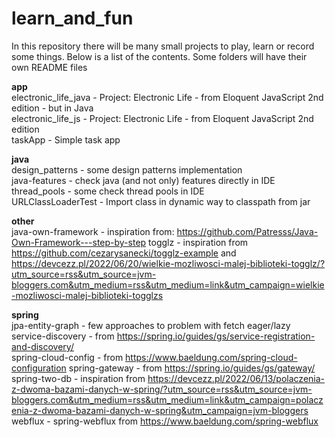 # learn_and_fun

In this repository there will be many small projects to play, learn or record some things. Below is a list of the
contents. Some folders will have their own README files

**app**  
electronic_life_java - Project: Electronic Life - from Eloquent JavaScript 2nd edition - but in Java   
electronic_life_js - Project: Electronic Life - from Eloquent JavaScript 2nd edition   
taskApp - Simple task app

**java**  
design_patterns - some design patterns implementation  
java-features - check java (and not only) features directly in IDE  
thread_pools - some check thread pools in IDE  
URLClassLoaderTest - Import class in dynamic way to classpath from jar

**other**  
java-own-framework - inspiration from: https://github.com/Patresss/Java-Own-Framework---step-by-step
togglz - inspiration from https://github.com/cezarysanecki/togglz-example and https://devcezz.pl/2022/06/20/wielkie-mozliwosci-malej-biblioteki-togglz/?utm_source=rss&utm_source=jvm-bloggers.com&utm_medium=rss&utm_medium=link&utm_campaign=wielkie-mozliwosci-malej-biblioteki-togglzs

**spring**  
jpa-entity-graph - few approaches to problem with fetch eager/lazy   
service-discovery - from https://spring.io/guides/gs/service-registration-and-discovery/  
spring-cloud-config - from https://www.baeldung.com/spring-cloud-configuration
spring-gateway - from https://spring.io/guides/gs/gateway/  
spring-two-db - inspiration from https://devcezz.pl/2022/06/13/polaczenia-z-dwoma-bazami-danych-w-spring/?utm_source=rss&utm_source=jvm-bloggers.com&utm_medium=rss&utm_medium=link&utm_campaign=polaczenia-z-dwoma-bazami-danych-w-spring&utm_campaign=jvm-bloggers  
webflux - spring-webflux from https://www.baeldung.com/spring-webflux  


